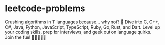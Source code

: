 # leetcode-problems
Crushing algorithms in 11 languages because... why not? 🎉 Dive into C, C++, C#, Java, Python, JavaScript, TypeScript, Ruby, Go, Rust, and Dart. Level up your coding skills, prep for interviews, and geek out on language quirks. Join the fun! 🌈👩‍💻👨‍💻
